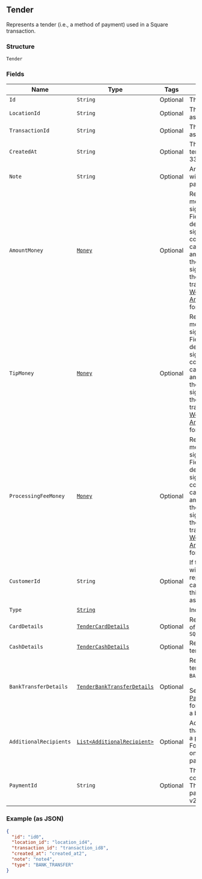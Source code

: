 ## Tender

Represents a tender (i.e., a method of payment) used in a Square transaction.

### Structure

`Tender`

### Fields

| Name | Type | Tags | Description | Getter |
|  --- | --- | --- | --- | --- |
| `Id` | `String` | Optional | The tender's unique ID. | String getId() |
| `LocationId` | `String` | Optional | The ID of the transaction's associated location. | String getLocationId() |
| `TransactionId` | `String` | Optional | The ID of the tender's associated transaction. | String getTransactionId() |
| `CreatedAt` | `String` | Optional | The timestamp for when the tender was created, in RFC 3339 format. | String getCreatedAt() |
| `Note` | `String` | Optional | An optional note associated with the tender at the time of payment. | String getNote() |
| `AmountMoney` | [`Money`](/doc/models/money.md) | Optional | Represents an amount of money. `Money` fields can be signed or unsigned.<br>Fields that do not explicitly define whether they are signed or unsigned are<br>considered unsigned and can only hold positive amounts. For signed fields, the<br>sign of the value indicates the purpose of the money transfer. See<br>[Working with Monetary Amounts](https://developer.squareup.com/docs/build-basics/working-with-monetary-amounts)<br>for more information. | Money getAmountMoney() |
| `TipMoney` | [`Money`](/doc/models/money.md) | Optional | Represents an amount of money. `Money` fields can be signed or unsigned.<br>Fields that do not explicitly define whether they are signed or unsigned are<br>considered unsigned and can only hold positive amounts. For signed fields, the<br>sign of the value indicates the purpose of the money transfer. See<br>[Working with Monetary Amounts](https://developer.squareup.com/docs/build-basics/working-with-monetary-amounts)<br>for more information. | Money getTipMoney() |
| `ProcessingFeeMoney` | [`Money`](/doc/models/money.md) | Optional | Represents an amount of money. `Money` fields can be signed or unsigned.<br>Fields that do not explicitly define whether they are signed or unsigned are<br>considered unsigned and can only hold positive amounts. For signed fields, the<br>sign of the value indicates the purpose of the money transfer. See<br>[Working with Monetary Amounts](https://developer.squareup.com/docs/build-basics/working-with-monetary-amounts)<br>for more information. | Money getProcessingFeeMoney() |
| `CustomerId` | `String` | Optional | If the tender is associated with a customer or represents a customer's card on file,<br>this is the ID of the associated customer. | String getCustomerId() |
| `Type` | [`String`](/doc/models/tender-type.md) |  | Indicates a tender's type. | String getType() |
| `CardDetails` | [`TenderCardDetails`](/doc/models/tender-card-details.md) | Optional | Represents additional details of a tender with `type` `CARD` or `SQUARE_GIFT_CARD` | TenderCardDetails getCardDetails() |
| `CashDetails` | [`TenderCashDetails`](/doc/models/tender-cash-details.md) | Optional | Represents the details of a tender with `type` `CASH`. | TenderCashDetails getCashDetails() |
| `BankTransferDetails` | [`TenderBankTransferDetails`](/doc/models/tender-bank-transfer-details.md) | Optional | Represents the details of a tender with `type` `BANK_TRANSFER`.<br><br>See [PaymentBankTransferDetails](#type-paymentbanktransferdetails) for more exposed details of a bank transfer payment. | TenderBankTransferDetails getBankTransferDetails() |
| `AdditionalRecipients` | [`List<AdditionalRecipient>`](/doc/models/additional-recipient.md) | Optional | Additional recipients (other than the merchant) receiving a portion of this tender.<br>For example, fees assessed on the purchase by a third party integration. | List<AdditionalRecipient> getAdditionalRecipients() |
| `PaymentId` | `String` | Optional | The ID of the [Payment](#type-payment) that corresponds to this tender.<br>This value is only present for payments created with the v2 Payments API. | String getPaymentId() |

### Example (as JSON)

```json
{
  "id": "id0",
  "location_id": "location_id4",
  "transaction_id": "transaction_id8",
  "created_at": "created_at2",
  "note": "note4",
  "type": "BANK_TRANSFER"
}
```

